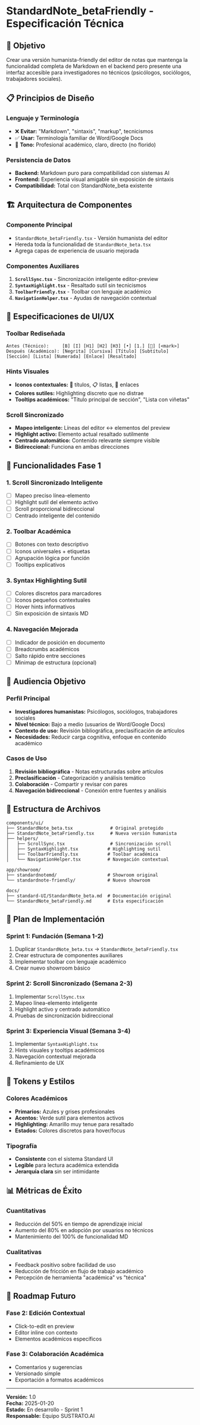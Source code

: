 # StandardNote_betaFriendly - Especificación Técnica

## 🎯 Objetivo

Crear una versión humanista-friendly del editor de notas que mantenga la funcionalidad completa de Markdown en el backend pero presente una interfaz accesible para investigadores no técnicos (psicólogos, sociólogos, trabajadores sociales).

## 📋 Principios de Diseño

### **Lenguaje y Terminología**
- ❌ **Evitar:** "Markdown", "sintaxis", "markup", tecnicismos
- ✅ **Usar:** Terminología familiar de Word/Google Docs
- 🎯 **Tono:** Profesional académico, claro, directo (no florido)

### **Persistencia de Datos**
- **Backend:** Markdown puro para compatibilidad con sistemas AI
- **Frontend:** Experiencia visual amigable sin exposición de sintaxis
- **Compatibilidad:** Total con StandardNote_beta existente

## 🏗️ Arquitectura de Componentes

### **Componente Principal**
- `StandardNote_betaFriendly.tsx` - Versión humanista del editor
- Hereda toda la funcionalidad de `StandardNote_beta.tsx`
- Agrega capas de experiencia de usuario mejorada

### **Componentes Auxiliares**
1. **`ScrollSync.tsx`** - Sincronización inteligente editor-preview
2. **`SyntaxHighlight.tsx`** - Resaltado sutil sin tecnicismos
3. **`ToolbarFriendly.tsx`** - Toolbar con lenguaje académico
4. **`NavigationHelper.tsx`** - Ayudas de navegación contextual

## 🎨 Especificaciones de UI/UX

### **Toolbar Rediseñada**
```
Antes (Técnico):     [B] [I] [H1] [H2] [H3] [•] [1.] [🔗] [<mark>]
Después (Académico): [Negrita] [Cursiva] [Título] [Subtítulo] [Sección] [Lista] [Numerada] [Enlace] [Resaltado]
```

### **Hints Visuales**
- **Iconos contextuales:** 📝 títulos, 📋 listas, 🔗 enlaces
- **Colores sutiles:** Highlighting discreto que no distrae
- **Tooltips académicos:** "Título principal de sección", "Lista con viñetas"

### **Scroll Sincronizado**
- **Mapeo inteligente:** Líneas del editor ↔ elementos del preview
- **Highlight activo:** Elemento actual resaltado sutilmente
- **Centrado automático:** Contenido relevante siempre visible
- **Bidireccional:** Funciona en ambas direcciones

## 🔄 Funcionalidades Fase 1

### **1. Scroll Sincronizado Inteligente**
- [ ] Mapeo preciso línea-elemento
- [ ] Highlight sutil del elemento activo
- [ ] Scroll proporcional bidireccional
- [ ] Centrado inteligente del contenido

### **2. Toolbar Académica**
- [ ] Botones con texto descriptivo
- [ ] Iconos universales + etiquetas
- [ ] Agrupación lógica por función
- [ ] Tooltips explicativos

### **3. Syntax Highlighting Sutil**
- [ ] Colores discretos para marcadores
- [ ] Iconos pequeños contextuales
- [ ] Hover hints informativos
- [ ] Sin exposición de sintaxis MD

### **4. Navegación Mejorada**
- [ ] Indicador de posición en documento
- [ ] Breadcrumbs académicos
- [ ] Salto rápido entre secciones
- [ ] Minimap de estructura (opcional)

## 🎯 Audiencia Objetivo

### **Perfil Principal**
- **Investigadores humanistas:** Psicólogos, sociólogos, trabajadores sociales
- **Nivel técnico:** Bajo a medio (usuarios de Word/Google Docs)
- **Contexto de uso:** Revisión bibliográfica, preclasificación de artículos
- **Necesidades:** Reducir carga cognitiva, enfoque en contenido académico

### **Casos de Uso**
1. **Revisión bibliográfica** - Notas estructuradas sobre artículos
2. **Preclasificación** - Categorización y análisis temático
3. **Colaboración** - Compartir y revisar con pares
4. **Navegación bidireccional** - Conexión entre fuentes y análisis

## 📁 Estructura de Archivos

```
components/ui/
├── StandardNote_beta.tsx              # Original protegido
├── StandardNote_betaFriendly.tsx      # Nueva versión humanista
├── helpers/
│   ├── ScrollSync.tsx                 # Sincronización scroll
│   ├── SyntaxHighlight.tsx           # Highlighting sutil
│   ├── ToolbarFriendly.tsx           # Toolbar académica
│   └── NavigationHelper.tsx          # Navegación contextual

app/showroom/
├── standardnotemd/                   # Showroom original
└── standardnote-friendly/            # Nuevo showroom

docs/
├── standard-UI/StandardNote_beta.md  # Documentación original
└── StandardNote_betaFriendly.md      # Esta especificación
```

## 🚀 Plan de Implementación

### **Sprint 1: Fundación (Semana 1-2)**
1. Duplicar `StandardNote_beta.tsx` → `StandardNote_betaFriendly.tsx`
2. Crear estructura de componentes auxiliares
3. Implementar toolbar con lenguaje académico
4. Crear nuevo showroom básico

### **Sprint 2: Scroll Sincronizado (Semana 2-3)**
1. Implementar `ScrollSync.tsx`
2. Mapeo línea-elemento inteligente
3. Highlight activo y centrado automático
4. Pruebas de sincronización bidireccional

### **Sprint 3: Experiencia Visual (Semana 3-4)**
1. Implementar `SyntaxHighlight.tsx`
2. Hints visuales y tooltips académicos
3. Navegación contextual mejorada
4. Refinamiento de UX

## 🎨 Tokens y Estilos

### **Colores Académicos**
- **Primarios:** Azules y grises profesionales
- **Acentos:** Verde sutil para elementos activos
- **Highlighting:** Amarillo muy tenue para resaltado
- **Estados:** Colores discretos para hover/focus

### **Tipografía**
- **Consistente** con el sistema Standard UI
- **Legible** para lectura académica extendida
- **Jerarquía clara** sin ser intimidante

## 📊 Métricas de Éxito

### **Cuantitativas**
- Reducción del 50% en tiempo de aprendizaje inicial
- Aumento del 80% en adopción por usuarios no técnicos
- Mantenimiento del 100% de funcionalidad MD

### **Cualitativas**
- Feedback positivo sobre facilidad de uso
- Reducción de fricción en flujo de trabajo académico
- Percepción de herramienta "académica" vs "técnica"

## 🔄 Roadmap Futuro

### **Fase 2: Edición Contextual**
- Click-to-edit en preview
- Editor inline con contexto
- Elementos académicos específicos

### **Fase 3: Colaboración Académica**
- Comentarios y sugerencias
- Versionado simple
- Exportación a formatos académicos

---

**Versión:** 1.0  
**Fecha:** 2025-01-20  
**Estado:** En desarrollo - Sprint 1  
**Responsable:** Equipo SUSTRATO.AI
